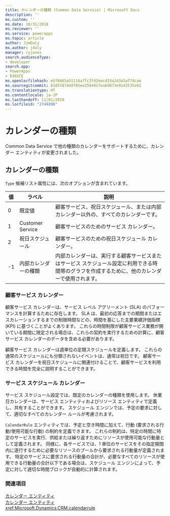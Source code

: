 ```yaml
---
title: カレンダーの種類 (Common Data Service) | Microsoft Docs
description: ''
ms.custom: ''
ms.date: 10/31/2018
ms.reviewer: ''
ms.service: powerapps
ms.topic: article
author: JimDaly
ms.author: jdaly
manager: ryjones
search.audienceType:
- developer
search.app:
- PowerApps
- D365CE
ms.openlocfilehash: e5f0465a51114a7fc3fd2eecd33a243a5af74cae
ms.sourcegitcommit: 8185f87dddf05ee256491feab9873e9143535e02
ms.translationtype: HT
ms.contentlocale: ja-JP
ms.lasthandoff: 11/01/2019
ms.locfileid: "2749206"
---
```

# <a name="types-of-calendars"></a>カレンダーの種類

Common Data Service で他の種類のカレンダーをサポートするために、カレンダー エンティティが変更されました。  
  
## <a name="calendar-type"></a>カレンダーの種類  
 `Type` 候補リスト属性には、次のオプションが含まれています。  
  
|値|ラベル|説明|  
|-----------|-----------|-----------------|  
|0|既定値|顧客サービス、祝日スケジュール、または内部カレンダー以外の、すべてのカレンダーです。|  
|1|Customer Service|顧客サービスのためのサービス カレンダー。|  
|2|祝日スケジュール|顧客サービスのための祝日スケジュール カレンダー。|  
|-1|内部カレンダーの種類|内部カレンダーは、実行する顧客サービスまたはサービス スケジュール設定に利用できる時間帯のグラフを作成するために、他のカレンダーで使用されます。|  
  
### <a name="customer-service-calendars"></a>顧客サービス カレンダー  
 顧客サービス カレンダーは、サービス レベル アグリーメント (SLA) のパフォーマンスを計算するために存在します。 SLA は、最初の応答までの期間またはエスカレーションするまでの制限時間などの、時間を基にした主要業績評価指標 (KPI) に基づくことがよくあります。 これらの時間制限が顧客サービス業務が開いている期間に限定される場合は、これらの契約を実行するための計算に、顧客サービス カレンダーのデータを含める必要があります。  
  
 顧客サービス カレンダーは週単位の定期スケジュールを定義します。 これらの通常のスケジュールにも分類されないイベントは、通常は祝日です。 顧客サービス カレンダーを祝日スケジュールに関連付けることで、顧客サービスを利用できる時間を完全に説明することができます。  
  
### <a name="service-scheduling-calendars"></a>サービス スケジュール カレンダー  
 サービス スケジュール設定では、既定のカレンダーの種類を使用します。 休業日カレンダーは、サービス エンティティおよびリソース エンティティで定義し、共有することができます。 スケジュール エンジンでは、予定の要求に対して、適切なすべてのカレンダー ルールが考慮されます。  
  
 `CalendarRule` エンティティでは、予定と空き時間に加えて、行動 (要求される行動/使用可能な行動) の制約を定義できます。 これらの制約は、特定の時間に特定のサービスを実行、供給または繰り返すためにリソースが使用可能な行動量として定義されます。 同様に、各サービスでは、1 単位のサービスをその指定期間内に遂行するために必要なリソースのプールから要求される行動量が定義されます。 特定のサービスに要求される行動量の合計が、必要なすべてのリソースが使用できる行動量の合計以下である場合は、スケジュール エンジンによって、予定に対して適切な時間ブロックが自動的に計算されます。  
  
### <a name="see-also"></a>関連項目  
 [カレンダー エンティティ](calendar-entities.md)   
 [カレンダー エンティティ](reference/entities/calendar.md)   
 <xref:Microsoft.Dynamics.CRM.calendarrule>